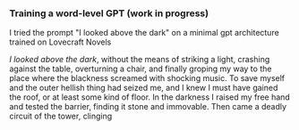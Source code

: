 ### Training a word-level GPT (work in progress)

I tried the prompt "I looked above the dark" on a minimal gpt architecture trained on Lovecraft Novels

*I looked above the dark*, without the means of striking a light, crashing against the table, overturning a chair, and finally groping my way to the place where the blackness screamed with shocking music. To save myself and the outer hellish thing had seized me, and I knew I must have gained the roof, or at least some kind of floor. In the darkness I raised my free hand and tested the barrier, finding it stone and immovable. Then came a deadly circuit of the tower, clinging
